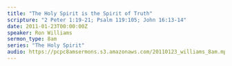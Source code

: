 ```yaml
---
title: "The Holy Spirit is the Spirit of Truth"
scripture: "2 Peter 1:19-21; Psalm 119:105; John 16:13-14"
date: 2011-01-23T00:00:00Z
speaker: Ron Williams
sermon_type: 8am
series: "The Holy Spirit"
audio: https://pcpc8amsermons.s3.amazonaws.com/20110123_williams_8am.mp3 
---
```



